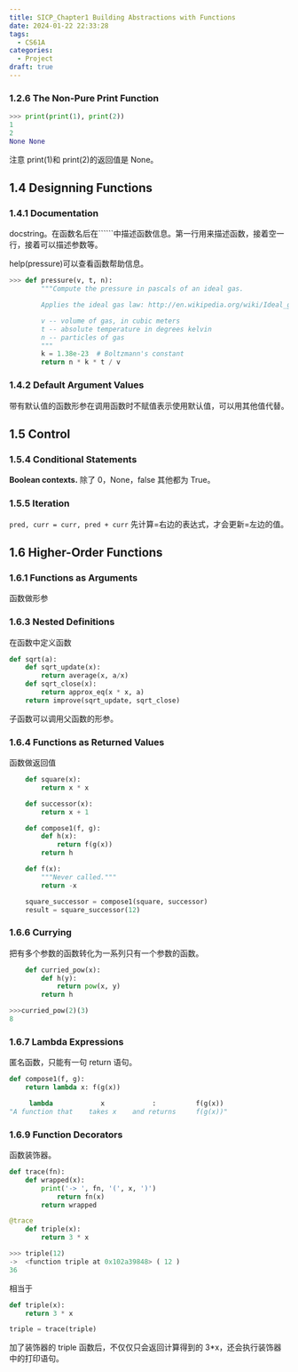 ```yaml
---
title: SICP_Chapter1 Building Abstractions with Functions
date: 2024-01-22 22:33:28
tags:
  - CS61A
categories:
  - Project
draft: true
---
```


### 1.2.6 The Non-Pure Print Function

```py
>>> print(print(1), print(2))
1
2
None None
```

注意 print(1)和 print(2)的返回值是 None。

## 1.4 Designning Functions

### 1.4.1 Documentation

docstring。在函数名后在``````中描述函数信息。第一行用来描述函数，接着空一行，接着可以描述参数等。

help(pressure)可以查看函数帮助信息。

```py
>>> def pressure(v, t, n):
        """Compute the pressure in pascals of an ideal gas.

        Applies the ideal gas law: http://en.wikipedia.org/wiki/Ideal_gas_law

        v -- volume of gas, in cubic meters
        t -- absolute temperature in degrees kelvin
        n -- particles of gas
        """
        k = 1.38e-23  # Boltzmann's constant
        return n * k * t / v
```

### 1.4.2 Default Argument Values

带有默认值的函数形参在调用函数时不赋值表示使用默认值，可以用其他值代替。

## 1.5 Control

### 1.5.4 Conditional Statements

**Boolean contexts.** 除了 0，None，false 其他都为 True。

### 1.5.5 Iteration

`pred, curr = curr, pred + curr` 先计算=右边的表达式，才会更新=左边的值。

## 1.6 Higher-Order Functions

### 1.6.1 Functions as Arguments

函数做形参

### 1.6.3 Nested Definitions

在函数中定义函数

```py
def sqrt(a):
    def sqrt_update(x):
        return average(x, a/x)
    def sqrt_close(x):
        return approx_eq(x * x, a)
    return improve(sqrt_update, sqrt_close)
```

子函数可以调用父函数的形参。

### 1.6.4 Functions as Returned Values

函数做返回值

```py
    def square(x):
        return x * x

    def successor(x):
        return x + 1

    def compose1(f, g):
        def h(x):
            return f(g(x))
        return h

    def f(x):
        """Never called."""
        return -x

    square_successor = compose1(square, successor)
    result = square_successor(12)
```

### 1.6.6 Currying

把有多个参数的函数转化为一系列只有一个参数的函数。

```py
    def curried_pow(x):
        def h(y):
            return pow(x, y)
        return h

>>>curried_pow(2)(3)
8
```

### 1.6.7 Lambda Expressions

匿名函数，只能有一句 return 语句。

```py
def compose1(f, g):
    return lambda x: f(g(x))
```

```py
     lambda            x            :          f(g(x))
"A function that    takes x    and returns     f(g(x))"
```

### 1.6.9 Function Decorators

函数装饰器。

```py
def trace(fn):
    def wrapped(x):
        print('-> ', fn, '(', x, ')')
            return fn(x)
        return wrapped

@trace
    def triple(x):
        return 3 * x

>>> triple(12)
->  <function triple at 0x102a39848> ( 12 )
36
```

相当于

```py
def triple(x):
    return 3 * x

triple = trace(triple)
```

加了装饰器的 triple 函数后，不仅仅只会返回计算得到的 3\*x，还会执行装饰器中的打印语句。
